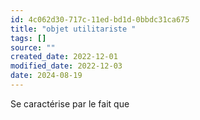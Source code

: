```yaml
---
id: 4c062d30-717c-11ed-bd1d-0bbdc31ca675
title: "objet utilitariste "
tags: []
source: ""
created_date: 2022-12-01
modified_date: 2022-12-03
date: 2024-08-19
---
```

Se caractérise par le fait que 